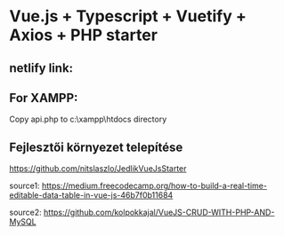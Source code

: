 # Vue.js + Typescript + Vuetify + Axios + PHP starter

## netlify link:

## For XAMPP:
Copy api.php to c:\xampp\htdocs directory

## Fejlesztői környezet telepítése
https://github.com/nitslaszlo/JedlikVueJsStarter


source1:
https://medium.freecodecamp.org/how-to-build-a-real-time-editable-data-table-in-vue-js-46b7f0b11684

source2:
https://github.com/kolpokkajal/VueJS-CRUD-WITH-PHP-AND-MySQL